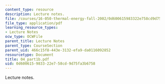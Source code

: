 ```yaml
---
content_type: resource
description: Lecture notes.
file: /courses/16-050-thermal-energy-fall-2002/0d600615983322e758cd9d75fa3b6758_04_part1b.pdf
file_type: application/pdf
learning_resource_types:
- Lecture Notes
ocw_type: OCWFile
parent_title: Lecture Notes
parent_type: CourseSection
parent_uid: 466c15f8-443e-3132-efa9-da0116092852
resourcetype: Document
title: 04_part1b.pdf
uid: 0d600615-9833-22e7-58cd-9d75fa3b6758
---
```

Lecture notes.

